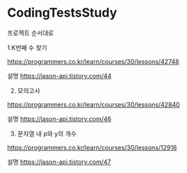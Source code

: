 # CodingTestsStudy

프로젝트 순서대로

1.K번째 수 찾기

https://programmers.co.kr/learn/courses/30/lessons/42748

설명 https://jason-api.tistory.com/44

2. 모의고사 

https://programmers.co.kr/learn/courses/30/lessons/42840

설명 https://jason-api.tistory.com/46


3. 문자열 내 p와 y의 개수 

https://programmers.co.kr/learn/courses/30/lessons/12916

설명 https://jason-api.tistory.com/47
